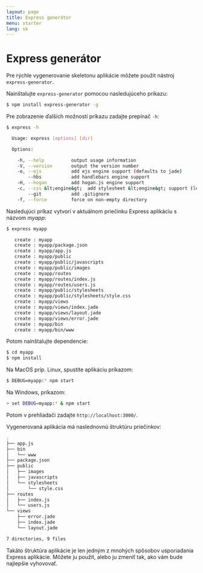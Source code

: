 ```yaml
---
layout: page
title: Express generátor
menu: starter
lang: sk
---
```

<!---
 Copyright (c) 2016 StrongLoop, IBM, and Express Contributors
 License: MIT
-->

# Express generátor

Pre rýchle vygenerovanie skeletonu aplikácie môžete použit nástroj `express-generator`.

Nainštalujte `express-generator` pomocou nasledujúceho príkazu:

```sh
$ npm install express-generator -g
```

Pre zobrazenie ďalších možností príkazu zadajte prepínač `-h`:

```sh
$ express -h

  Usage: express [options] [dir]

  Options:

    -h, --help          output usage information
    -V, --version       output the version number
    -e, --ejs           add ejs engine support (defaults to jade)
        --hbs           add handlebars engine support
    -H, --hogan         add hogan.js engine support
    -c, --css &lt;engine&gt;  add stylesheet &lt;engine&gt; support (less|stylus|compass|sass) (defaults to plain css)
        --git           add .gitignore
    -f, --force         force on non-empty directory
```

Nasledujúci príkaz vytvorí v aktuálnom priečinku Express aplikáciu s názvom _myapp_:

```sh
$ express myapp

   create : myapp
   create : myapp/package.json
   create : myapp/app.js
   create : myapp/public
   create : myapp/public/javascripts
   create : myapp/public/images
   create : myapp/routes
   create : myapp/routes/index.js
   create : myapp/routes/users.js
   create : myapp/public/stylesheets
   create : myapp/public/stylesheets/style.css
   create : myapp/views
   create : myapp/views/index.jade
   create : myapp/views/layout.jade
   create : myapp/views/error.jade
   create : myapp/bin
   create : myapp/bin/www
```

Potom nainštalujte dependencie:

```sh
$ cd myapp
$ npm install
```

Na MacOS príp. Linux, spustíte aplikáciu príkazom:

```sh
$ DEBUG=myapp:* npm start
```

Na Windows, príkazom:

```sh
> set DEBUG=myapp:* & npm start
```

Potom v prehliadači zadajte `http://localhost:3000/`.

Vygenerovaná aplikácia má naslednovnú štruktúru priečinkov:

```sh
.
├── app.js
├── bin
│   └── www
├── package.json
├── public
│   ├── images
│   ├── javascripts
│   └── stylesheets
│       └── style.css
├── routes
│   ├── index.js
│   └── users.js
└── views
    ├── error.jade
    ├── index.jade
    └── layout.jade

7 directories, 9 files
```

<div class="doc-box doc-info" markdown="1">
Takáto štruktúra aplikácie je len jedným z mnohých spôsobov usporiadania Express aplikácie. Môžete ju použit, alebo ju zmeniť tak, ako vám bude najlepšie vyhovovať.
</div>
